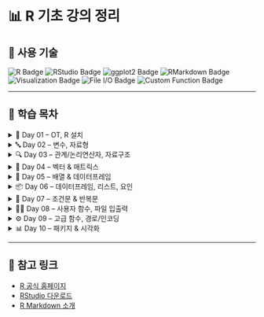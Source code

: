 # 📊 R 기초 강의 정리

## 🧰 사용 기술

<p align="left">
  <img src="https://img.shields.io/badge/R-276DC3?style=for-the-badge&logo=r&logoColor=white" alt="R Badge"/>
  <img src="https://img.shields.io/badge/RStudio-75AADB?style=for-the-badge&logo=rstudio&logoColor=white" alt="RStudio Badge"/>
  <img src="https://img.shields.io/badge/ggplot2-F8766D?style=for-the-badge&logo=r&logoColor=white" alt="ggplot2 Badge"/>
  <img src="https://img.shields.io/badge/RMarkdown-00497E?style=for-the-badge&logo=rstudio&logoColor=white" alt="RMarkdown Badge"/>
  <img src="https://img.shields.io/badge/Data%20Visualization-FFB000?style=for-the-badge&logo=bar-chart&logoColor=white" alt="Visualization Badge"/>
  <img src="https://img.shields.io/badge/File%20I%2FO-6A1B9A?style=for-the-badge" alt="File I/O Badge"/>
  <img src="https://img.shields.io/badge/Custom%20Functions-009688?style=for-the-badge" alt="Custom Function Badge"/>
</p>

---

## 📅 학습 목차

<details>
<summary>📘 Day 01 – OT, R 설치</summary>
<br>
  
- 작업 환경 구축 (폴더 구조)
- R & RStudio 설치법
- 주석, 수업 방식 및 자료 접근 안내
  
</details>

<details>
<summary>🔤 Day 02 – 변수, 자료형</summary>
<br>
  
- 변수 선언 및 작명 규칙
- 주요 자료형 (numeric, character, logical)
- 산술 연산자 및 자료형 확인/변환 함수

<br>
</details>

<details>
<summary>🔍 Day 03 – 관계/논리연산자, 자료구조</summary>
<br>
  
- 관계 연산자 (`==`, `!=` 등)
- 논리 연산자 (`&`, `|`, `!`)
- R 기본 자료구조 개요 (vector, matrix 등)

<br>
</details>

<details>
<summary>📐 Day 04 – 벡터 & 매트릭스</summary>
<br>
  
- 벡터 생성 및 인덱싱
- 조건에 따른 요소 추출
- 매트릭스 생성과 행/열 요소 접근

<br>
</details>

<details>
<summary>🧮 Day 05 – 배열 & 데이터프레임</summary>
<br>
  
- 매트릭스 고급 사용 (rbind, cbind 등)
- 배열 생성 및 구조
- 데이터프레임 개요와 행열 구조 이해

<br>
</details>

<details>
<summary>📦 Day 06 – 데이터프레임, 리스트, 요인</summary>
<br>
  
- 데이터프레임 추가/수정/삭제
- 리스트 자료구조 이해
- 요인(factor) 자료형 및 특징

<br>
</details>

<details>
<summary>🔁 Day 07 – 조건문 & 반복문</summary>
<br>

- if / ifelse / switch 사용법
- for / while / repeat 반복문
- 조건식 활용 예시

<br>
</details>

<details>
<summary>🧑‍💻 Day 08 – 사용자 함수, 파일 입출력</summary>
<br>
  
- 사용자 정의 함수 구조
- 매개변수, 리턴값 이해
- 파일 읽기/쓰기 기초

<br>
</details>

<details>
<summary>⚙️ Day 09 – 고급 함수, 경로/인코딩</summary>
<br>
  
- 디폴트 & 가변 매개변수 함수
- 절대경로 vs 상대경로
- 파일 인코딩 개념

<br>
</details>

<details>
<summary>📊 Day 10 – 패키지 & 시각화</summary>
<br>
  
- 패키지 설치/로드/제거
- 기본 그래프 함수 (`plot`, `barplot`, `boxplot`)
- `ggplot2` 소개 및 기본 사용

<br>
</details>

---

## 📌 참고 링크

- [R 공식 홈페이지](https://www.r-project.org/)
- [RStudio 다운로드](https://posit.co/download/rstudio-desktop/)
- [R Markdown 소개](https://bookdown.org/yihui/rmarkdown/notebook.html)


